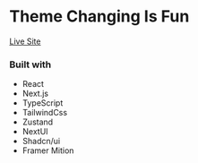 # Theme Changing Is Fun

[Live Site](https://theme-changing-is-fun.vercel.app)

### Built with

- React
- Next.js
- TypeScript
- TailwindCss
- Zustand
- NextUI
- Shadcn/ui
- Framer Mition
